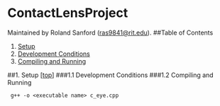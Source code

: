 ContactLensProject
==================
Maintained by Roland Sanford (<ras9841@rit.edu>).
<a name="top"></a>
##Table of Contents

1. [Setup](#1)
  1. [Development Conditions](#1.1)
  2. [Compiling and Running](#1.2)

##<a name="1"></a>1. Setup [[top](#top)]
###1.1 Development Conditions
###1.2 Compiling and Running
```{r, engine='bash'}
 g++ -o <executable name> c_eye.cpp
```
